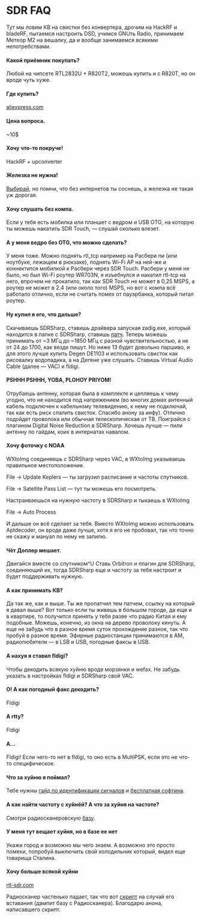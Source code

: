 # SDR FAQ

Тут мы ловим КВ на свистки без конвертера, дрочим на HackRF и bladeRF, пытаемся настроить DSD, учимся GNUть Radio, принимаем Метеор М2 на вешалку, да и вообще занимаемся всякими непотребствами.
 
#### Какой приёмник покупать?
Любой на чипсете RTL2832U + R820T2, можешь купить и с R820T, но он вроде чуть хуже.
 
#### Где купить?
[aliexpress.com](http://www.aliexpress.com/wholesale?catId=0&SearchText=sdr+rtl2832u+r820t2)
 
#### Цена вопроса.
~10$
 
#### Хочу что-то покруче!
HackRF + upconverter
 
#### Железка не нужна!
[Выбирай](http://websdr.org), но помни, что без интернетов ты соснешь, а железка не такая уж дорогая.
 
#### Хочу слушать без компа.
Если у тебя есть мобилка или планшет с ведром и USB OTG, на которую ты можешь накатить SDR Touch, — слушай сколько влезет.
 
#### А у меня ведро без OTG, что можно сделать?
У меня тоже.
Можно поднять rtl_tcp например на Расбери пи (или ноутбуке, лежащем в рюкзаке), поднять Wi-Fi AP на ней-же и коннектится мобилкой к Расбери через SDR Touch. Расбери у меня не было, но был Wi-Fi роутер WR703N, я изъебнулся и накатил rtl-tcp на него, впрочем не прокатило, так как SDR Touch не может в 0,25 MSPS, а роутер не может в 2.4 (или около того) MSPS, но вот с компа всё работало отлично, если не считать помех от пауэрбанка, который питал роутер.
 
#### Ну купил я его, что дальше?
Скачиваешь SDRSharp, ставишь драйвера запуская zadig.exe, который находится в папке с SDRSharp, ставишь [патч](http://www.rtl-sdr.com/new-experimental-r820t-rtl-sdr-driver-tunes-13-mhz-lower/). Теперь можешь принимать от ~3 МГц до ~1850 МГц с разной чувствительностью, а не от 24 до 1700, как везде пишут. Но ниже 13 будет довольно паршиво, и для этого лучше купить Degen DE1103 и использовать свисток как рисовалку водопадика, а на Дегене уже слушать.
Ставишь Virtual Audio Cable (далее — VAC) и fldigi.
 
#### PSHHH PSHHH, YOBA, PLOHOY PRIYOM!
Отрубаешь антенну, которая была в комплекте и цепляешь к чему угодно, что не находится под напряжением (во многих домах антенный кабель подключен к кабельному телевидению, к нему не подключай, так как есть риск спалить свисток. Спасибо анону за инфу). Отлично подойдет проволока или обычная телескопическая от ТВ. Поиграйся с плагином Digital Noise Reduction в SDRSharp. Хочешь лучше — пили антенну по гайдам, коих в интернатах навалом.
 
#### Хочу фоточку с NOAA
WXtoImg соединяешь с SDRSharp через VAC, в WXtoImg указываешь правильное местоположение.

File → Update Keplers — ты загрузил расписание и частоты спутников.

File → Satellite Pass List — тут ты можешь его посмотреть.

Настраиваешься на нужную частоту в SDRSharp и тыкаешь в WXtoImg

File → Auto Process

И дальше он всё сделает за тебя. Вместо WXtoImg можно использовать Aptdecoder, он вроде даже лучше, хотя я его не пробовал, так что точно не скажу и мануал по нему не запилю.
 
#### Чёт Доплер мешает.
Двигайся вместе со спутником^U
Ставь Оrbitron и плагин для SDRSharp, соединяющий их, тогда SDRSharp еще и частоту за тебя настроит и будет поддерживать нужную.
 
#### А как принимать КВ?
Да так же, как и выше. Ты же пропатчил тем патчем, ссылку на который я давал выше? Вот только если ты живешь в большом городе, да еще и в квартире, то получится принять у тебя разве что радио Китая и ему подобные. Можешь, конечно, из окна на дерево проволоку кинуть. А еще не забудь что в разное время суток прохождение разное, так что пробуй в разное время. Эфирные радиостанции принимаются в AM, радиолюбители — в LSB и USB, погодные факсы в USB.
 
#### А нахуя я ставил fldigi?
Чтобы декодить всякую хуйню вроде морзянки и wefax. Не забудь указать в настройках fldigi  и SDRSharp свой VAC.
 
#### О! А как погодный факс декодить?
Fldigi
 
#### А rtty?
Fldigi
 
#### А…
Fldigi! Если чего-то нет в fldigi, то оно есть в MultiPSK, если это не что-то специфическое.
 
#### Что за хуйню я поймал?
Тебе нужны [гайд по идентификации сигналов](http://www.sigidwiki.com/wiki/Signal_Identification_Guide) и [бесплатная софтина](http://www.rtl-sdr.com/artemis-free-signal-identification-software/).
 
#### А как найти частоту c хуйнёй? А что за хуйня на частоте?
Смотри радиосканеровскую [базу](http://radioscanner.ru/base).

 
#### У меня тут вещает хуйня, но в базе ее нет
Укажи город и возможно мы чего знаем. А возможно это просто помехи, попробуй выключить свой холодильник который, видел еще товарища Сталина.
  
#### Хочу больше всякой хуйни
[rtl-sdr.com](http://rtl-sdr.com)

Радиосканер частенько падает, так что вот [скрипт](http://pastebin.com/mDF1gWru) на случай его вставания (дампит базу с Радиосканера). Благодарю анона, написавшего скрипт.